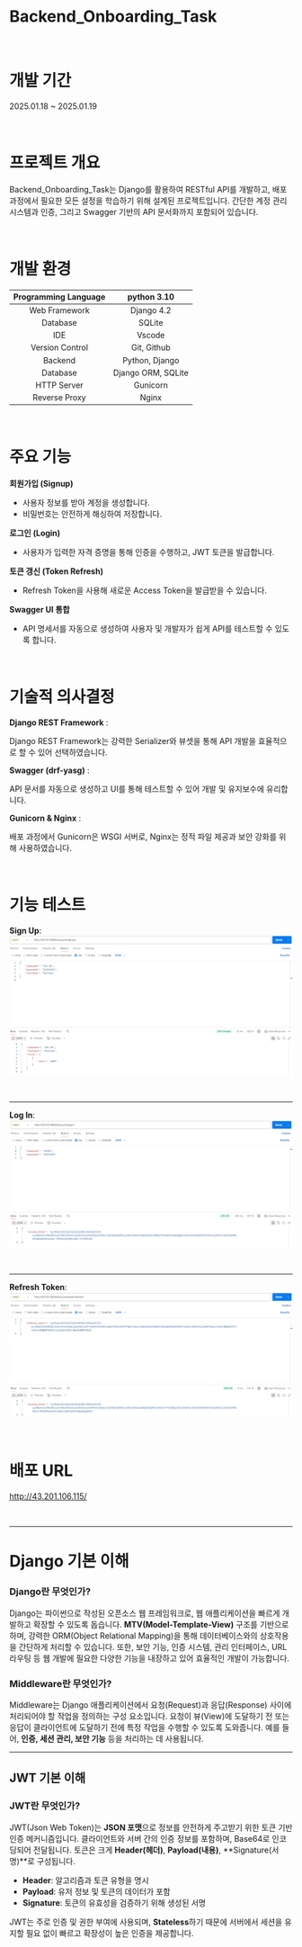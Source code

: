 # Backend_Onboarding_Task

<br>

# 개발 기간
2025.01.18 ~ 2025.01.19

<br>

# 프로젝트 개요
Backend_Onboarding_Task는 Django를 활용하여 RESTful API를 개발하고, 배포 과정에서 필요한 모든 설정을 학습하기 위해 설계된 프로젝트입니다. 간단한 계정 관리 시스템과 인증, 그리고 Swagger 기반의 API 문서화까지 포함되어 있습니다.

<br>

# 개발 환경
|Programming Language| python 3.10|
|:----------------:|:----------------:|
| Web Framework | Django 4.2|
| Database | SQLite|
| IDE | Vscode |
| Version Control | Git, Github |
| Backend | Python, Django |
| Database | Django ORM, SQLite |
| HTTP Server | Gunicorn |
| Reverse Proxy | Nginx |

<br>

# 주요 기능
**회원가입 (Signup)**
- 사용자 정보를 받아 계정을 생성합니다.
- 비밀번호는 안전하게 해싱하여 저장합니다.

**로그인 (Login)**
- 사용자가 입력한 자격 증명을 통해 인증을 수행하고, JWT 토큰을 발급합니다.

**토큰 갱신 (Token Refresh)**
- Refresh Token을 사용해 새로운 Access Token을 발급받을 수 있습니다.

**Swagger UI 통합**
- API 명세서를 자동으로 생성하여 사용자 및 개발자가 쉽게 API를 테스트할 수 있도록 합니다.

<br>

# 기술적 의사결정
**Django REST Framework** : 

Django REST Framework는 강력한 Serializer와 뷰셋을 통해 API 개발을 효율적으로 할 수 있어 선택하였습니다.

**Swagger (drf-yasg)** : 

API 문서를 자동으로 생성하고 UI를 통해 테스트할 수 있어 개발 및 유지보수에 유리합니다.

**Gunicorn & Nginx** : 

배포 과정에서 Gunicorn은 WSGI 서버로, Nginx는 정적 파일 제공과 보안 강화를 위해 사용하였습니다.

<br>

# 기능 테스트
**Sign Up**:
![Sign Up](https://github.com/Kyuho09/Backend_Onboarding_Task/blob/main/images/Signin.png)

<br>

---

**Log In**:
![Log in](https://github.com/Kyuho09/Backend_Onboarding_Task/blob/main/images/login.png)

<br>

---

**Refresh Token**:
![Refresh Token](https://github.com/Kyuho09/Backend_Onboarding_Task/blob/main/images/refresh.png)

<br>

# 배포 URL
http://43.201.106.115/

<br>

---

# Django 기본 이해

### Django란 무엇인가?
Django는 파이썬으로 작성된 오픈소스 웹 프레임워크로, 웹 애플리케이션을 빠르게 개발하고 확장할 수 있도록 돕습니다. **MTV(Model-Template-View)** 구조를 기반으로 하며, 강력한 ORM(Object Relational Mapping)을 통해 데이터베이스와의 상호작용을 간단하게 처리할 수 있습니다. 또한, 보안 기능, 인증 시스템, 관리 인터페이스, URL 라우팅 등 웹 개발에 필요한 다양한 기능을 내장하고 있어 효율적인 개발이 가능합니다.

### Middleware란 무엇인가?
Middleware는 Django 애플리케이션에서 요청(Request)과 응답(Response) 사이에 처리되어야 할 작업을 정의하는 구성 요소입니다. 요청이 뷰(View)에 도달하기 전 또는 응답이 클라이언트에 도달하기 전에 특정 작업을 수행할 수 있도록 도와줍니다. 예를 들어, **인증, 세션 관리, 보안 기능** 등을 처리하는 데 사용됩니다.

---

## JWT 기본 이해

### JWT란 무엇인가?
JWT(Json Web Token)는 **JSON 포맷**으로 정보를 안전하게 주고받기 위한 토큰 기반 인증 메커니즘입니다. 클라이언트와 서버 간의 인증 정보를 포함하며, Base64로 인코딩되어 전달됩니다. 토큰은 크게 **Header(헤더)**, **Payload(내용)**, **Signature(서명)**로 구성됩니다.

- **Header**: 알고리즘과 토큰 유형을 명시
- **Payload**: 유저 정보 및 토큰의 데이터가 포함
- **Signature**: 토큰의 유효성을 검증하기 위해 생성된 서명

JWT는 주로 인증 및 권한 부여에 사용되며, **Stateless**하기 때문에 서버에서 세션을 유지할 필요 없이 빠르고 확장성이 높은 인증을 제공합니다.